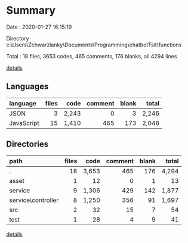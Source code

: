 # Summary

Date : 2020-01-27 16:15:19

Directory c:\Users\Zchwarzlanky\Documents\Programming\chatbotTsit\functions

Total : 18 files,  3653 codes, 465 comments, 176 blanks, all 4294 lines

[details](details.md)

## Languages
| language | files | code | comment | blank | total |
| :--- | ---: | ---: | ---: | ---: | ---: |
| JSON | 3 | 2,243 | 0 | 3 | 2,246 |
| JavaScript | 15 | 1,410 | 465 | 173 | 2,048 |

## Directories
| path | files | code | comment | blank | total |
| :--- | ---: | ---: | ---: | ---: | ---: |
| . | 18 | 3,653 | 465 | 176 | 4,294 |
| asset | 1 | 12 | 0 | 1 | 13 |
| service | 9 | 1,306 | 429 | 142 | 1,877 |
| service\controller | 8 | 1,250 | 356 | 91 | 1,697 |
| src | 2 | 32 | 15 | 7 | 54 |
| test | 1 | 28 | 4 | 9 | 41 |

[details](details.md)